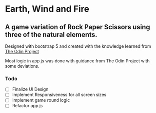 # Earth, Wind and Fire

## A game variation of Rock Paper Scissors using three of the natural elements.

Designed with bootstrap 5 and created with the knowledge learned from [The Odin Project](https://theodinproject.com)

Most logic in app.js was done with guidance from The Odin Project with some deviations.

### Todo

- [ ] Finalize UI Design
- [ ] Implement Responsiveness for all screen sizes
- [ ] Implement game round logic
- [ ] Refactor app.js
